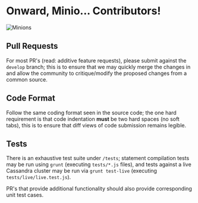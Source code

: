 
# Onward, Minio... Contributors!

![Minions](http://i.giflike.com/zzljJpp.gif)

## Pull Requests

For most PR's (read: additive feature requests), please submit against the `develop` branch;
this is to ensure that we may quickly merge the changes in and allow the community to critique/modify
the proposed changes from a common source.

## Code Format

Follow the same coding format seen in the source code; the one hard requirement is that code indentation
**must** be two hard spaces (no soft tabs), this is to ensure that diff views of code submission remains legible.

## Tests

There is an exhaustive test suite under `/tests`; statement compilation tests may be run using `grunt` (executing `tests/*.js` files),
and tests against a live Cassandra cluster may be run via `grunt test-live` (executing `tests/live/live.test.js`).

PR's that provide additional functionality should also provide corresponding unit test cases.
